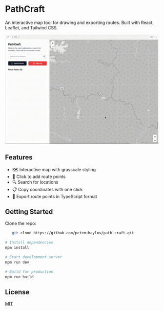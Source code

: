 # PathCraft

An interactive map tool for drawing and exporting routes. Built with React, Leaflet, and Tailwind CSS.

![PathCraft Demo](demo.gif)

## Features

- 🗺️ Interactive map with grayscale styling
- 📍 Click to add route points
- 🔍 Search for locations
- 📋 Copy coordinates with one click
- 🔄 Export route points in TypeScript format

## Getting Started

Clone the repo:
```bash
   git clone https://github.com/petemihaylov/path-craft.git
```

```bash
# Install dependencies
npm install
```

```bash
# Start development server
npm run dev
```

```bash
# Build for production
npm run build
```

## License

[MIT](https://github.com/petemihaylov/path-craft/blob/master/LICENSE)
